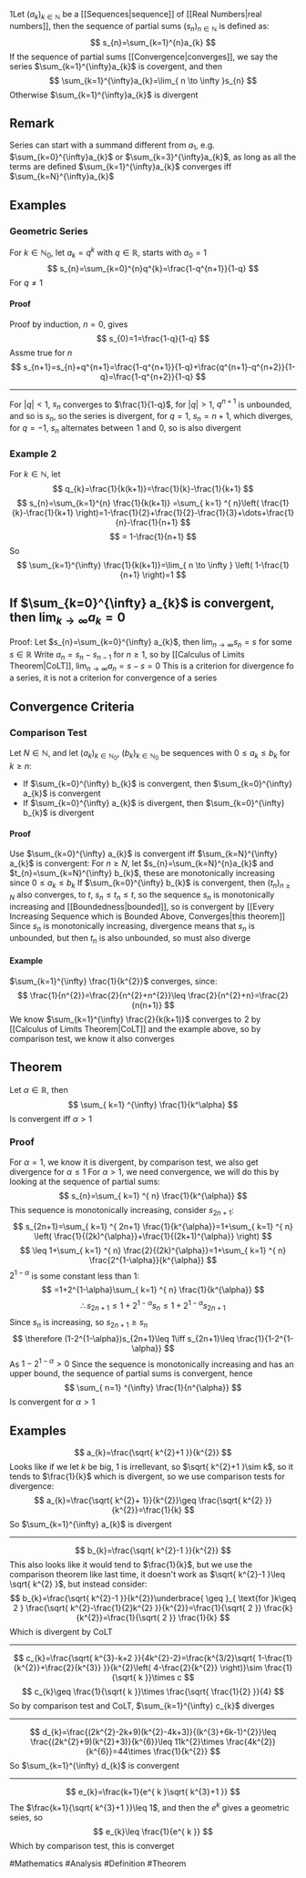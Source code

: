 1Let $(a_{k})_{k\in\mathbb{N}}$ be a [[Sequences|sequence]] of [[Real Numbers|real numbers]], then the sequence of partial sums $(s_{n})_{n\in\mathbb{N}}$ is defined as:
$$
s_{n}=\sum_{k=1}^{n}a_{k}
$$
If the sequence of partial sums [[Convergence|converges]], we say the series $\sum_{k=1}^{\infty}a_{k}$ is covergent, and then
$$
\sum_{k=1}^{\infty}a_{k}=\lim_{ n \to \infty }s_{n} 
$$
Otherwise $\sum_{k=1}^{\infty}a_{k}$ is divergent
## Remark
Series can start with a summand different from $a_{1}$, e.g. $\sum_{k=0}^{\infty}a_{k}$ or $\sum_{k=3}^{\infty}a_{k}$, as long as all the terms are defined
$\sum_{k=1}^{\infty}a_{k}$ converges iff $\sum_{k=N}^{\infty}a_{k}$
## Examples
### Geometric Series
For $k\in\mathbb{N}_{0}$, let $a_{k}=q^{k}$ with $q\in\mathbb{R}$, starts with $a_{0}=1$
$$
s_{n}=\sum_{k=0}^{n}q^{k}=\frac{1-q^{n+1}}{1-q}
$$
For $q\neq 1$

#### Proof
Proof by induction, $n=0$, gives 
$$
s_{0}=1=\frac{1-q}{1-q}
$$
Assme true for $n$
$$
s_{n+1}=s_{n}+q^{n+1}=\frac{1-q^{n+1}}{1-q}+\frac{q^{n+1}-q^{n+2}}{1-q}=\frac{1-q^{n+2}}{1-q}
$$
___
For $|q|<1$, $s_{n}$ converges to $\frac{1}{1-q}$, for $|q|>1$, $q^{n+1}$ is unbounded, and so is $s_{n}$, so the series is divergent, for $q=1$, $s_{n}=n+1$, which diverges, for $q=-1$, $s_{n}$ alternates between $\hspace{0pt}1$ and $\hspace{0pt}0$, so is also divergent
### Example 2
For $k\in\mathbb{N}$, let 
$$
q_{k}=\frac{1}{k(k+1)}=\frac{1}{k}-\frac{1}{k+1}
$$
$$
s_{n}=\sum_{k=1}^{n} \frac{1}{k(k+1)} =\sum_{ k=1} ^{ n}\left( \frac{1}{k}-\frac{1}{k+1} \right)=1-\frac{1}{2}+\frac{1}{2}-\frac{1}{3}+\dots+\frac{1}{n}-\frac{1}{n+1}
$$
$$
= 1-\frac{1}{n+1}
$$
So
$$
\sum_{k=1}^{\infty} \frac{1}{k(k+1)}=\lim_{ n \to \infty } \left( 1-\frac{1}{n+1} \right)=1
$$
## If $\sum_{k=0}^{\infty} a_{k}$ is convergent, then $\lim_{ k \to \infty }a_{k}=0$
Proof:
Let $s_{n}=\sum_{k=0}^{\infty} a_{k}$, then $\lim_{ n \to \infty }s_{n}=s$ for some $s \in \mathbb{R}$
Write $a_{n}=s_{n}-s_{n-1}$ for $n\geq 1$, so by [[Calculus of Limits Theorem|CoLT]], $\lim_{ n \to \infty }a_{n}=s-s=0$
This is a criterion for divergence fo a series, it is not a criterion for convergence of a series
## Convergence Criteria
### Comparison Test
Let $N\in\mathbb{N}$, and let $(a_{k})_{k\in\mathbb{N}_{0}}$, $(b_{k})_{k\in\mathbb{N}_{0}}$ be sequences with $0\leq a_{k}\leq b_{k}$ for $k\geq n$:
- If $\sum_{k=0}^{\infty} b_{k}$ is convergent, then $\sum_{k=0}^{\infty} a_{k}$ is convergent
- If $\sum_{k=0}^{\infty} a_{k}$ is divergent, then $\sum_{k=0}^{\infty} b_{k}$ is divergent
#### Proof
Use $\sum_{k=0}^{\infty} a_{k}$ is convergent iff $\sum_{k=N}^{\infty} a_{k}$ is convergent:
For $n\geq N$, let $s_{n}=\sum_{k=N}^{n}a_{k}$ and $t_{n}=\sum_{k=N}^{\infty} b_{k}$, these are monotonically increasing since $0\leq a_{k}\leq b_{k}$
If $\sum_{k=0}^{\infty} b_{k}$ is convergent, then $(t_{n})_{n\geq N}$ also converges, to $t$, $s_{n}\leq t_{n}\leq t$, so the sequence $s_{n}$ is monotonically increasing and [[Boundedness|bounded]], so is convergent by [[Every Increasing Sequence which is Bounded Above, Converges|this theorem]]
Since $s_{n}$ is monotonically increasing, divergence means that $s_{n}$ is unbounded, but then $t_{n}$ is also unbounded, so must also diverge
#### Example
$\sum_{k=1}^{\infty} \frac{1}{k^{2}}$ converges, since:
$$
\frac{1}{n^{2}}=\frac{2}{n^{2}+n^{2}}\leq \frac{2}{n^{2}+n}=\frac{2}{n(n+1)}
$$
We know $\sum_{k=1}^{\infty} \frac{2}{k(k+1)}$ converges to $\hspace{0pt}2$ by [[Calculus of Limits Theorem|CoLT]] and the example above, so by comparison test, we know it also converges
## Theorem
Let $\alpha \in\mathbb{R}$, then
$$
\sum_{ k=1} ^{\infty}  \frac{1}{k^\alpha}
$$
Is convergent iff $\alpha>1$
### Proof
For $\alpha=1$, we know it is divergent, by comparison test, we also get divergence for $\alpha \leq1$
For $\alpha>1$, we need convergence, we will do this by looking at the sequence of partial sums:
$$
s_{n}=\sum_{ k=1} ^{ n}  \frac{1}{k^{\alpha}}
$$
This sequence is monotonically increasing, consider $s_{2n+1}$:
$$
s_{2n+1}=\sum_{ k=1} ^{ 2n+1} \frac{1}{k^{\alpha}}=1+\sum_{ k=1} ^{ n} \left(  \frac{1}{(2k)^{\alpha}}+\frac{1}{(2k+1)^{\alpha}}   \right)
$$
$$
 \leq 1+\sum_{ k=1} ^{ n}  \frac{2}{(2k)^{\alpha}}=1+\sum_{ k=1} ^{ n}  \frac{2^{1-\alpha}}{k^{\alpha}}
$$
$2^{1-\alpha}$ is some constant less than 1:
$$
=1+2^{1-\alpha}\sum_{ k=1} ^{ n}  \frac{1}{k^{\alpha}}
$$
$$
\therefore s_{2n+1}\leq 1+2^{1-\alpha}s_{n}\leq 1+2^{1-\alpha}s_{2n+1}
$$
Since $s_{n}$ is increasing, so $s_{2n+1}\geq s_{n}$
$$
\therefore (1-2^{1-\alpha})s_{2n+1}\leq 1\iff s_{2n+1}\leq \frac{1}{1-2^{1-\alpha}}
$$
As $1-2^{1-\alpha}>0$
Since the sequence is monotonically increasing and has an upper bound, the sequence of partial sums is convergent, hence
$$
\sum_{ n=1} ^{\infty}  \frac{1}{n^{\alpha}}
$$
Is convergent for $\alpha>1$
## Examples
$$
a_{k}=\frac{\sqrt{ k^{2}+1 }}{k^{2}}
$$
Looks like if we let $k$ be big, $1$ is irrellevant, so $\sqrt{ k^{2}+1 }\sim k$, so it tends to $\frac{1}{k}$ which is divergent, so we use comparison tests for divergence:
$$
a_{k}=\frac{\sqrt{ k^{2}+ 1}}{k^{2}}\geq \frac{\sqrt{ k^{2} }}{k^{2}}=\frac{1}{k}
$$
So $\sum_{k=1}^{\infty} a_{k}$ is divergent
___
$$
b_{k}=\frac{\sqrt{ k^{2}-1 }}{k^{2}}
$$
This also looks like it would tend to $\frac{1}{k}$, but we use the comparison theorem like last time, it doesn't work as $\sqrt{ k^{2}-1 }\leq \sqrt{ k^{2} }$, but instead consider:
$$
b_{k}=\frac{\sqrt{ k^{2}-1 }}{k^{2}}\underbrace{ \geq }_{ \text{for }k\geq 2 } \frac{\sqrt{ k^{2}-\frac{1}{2}k^{2} }}{k^{2}}=\frac{1}{\sqrt{ 2 }} \frac{k}{k^{2}}=\frac{1}{\sqrt{ 2 }} \frac{1}{k}
$$
Which is divergent by CoLT
___
$$
c_{k}=\frac{\sqrt{ k^{3}-k+2 }}{4k^{2}-2}=\frac{k^{3/2}\sqrt{ 1-\frac{1}{k^{2}}+\frac{2}{k^{3}} }}{k^{2}\left( 4-\frac{2}{k^{2}} \right)}\sim \frac{1}{\sqrt{ k }}\times c
$$
$$
c_{k}\geq \frac{1}{\sqrt{ k }}\times \frac{\sqrt{ \frac{1}{2} }}{4}
$$
So by comparison test and CoLT, $\sum_{k=1}^{\infty} c_{k}$ diverges

___
$$
d_{k}=\frac{(2k^{2}-2k+9)(k^{2}-4k+3)}{(k^{3}+6k-1)^{2}}\leq \frac{(2k^{2}+9)(k^{2}+3)}{k^{6}}\leq 11k^{2}\times \frac{4k^{2}}{k^{6}}=44\times \frac{1}{k^{2}}
$$
So $\sum_{k=1}^{\infty} d_{k}$ is convergent
___
$$
e_{k}=\frac{k+1}{e^{ k }\sqrt{ k^{3}+1 }}
$$
The $\frac{k+1}{\sqrt{ k^{3}+1 }}\leq 1$, and then the $e^{ k }$ gives a geometric seies, so
$$
e_{k}\leq \frac{1}{e^{ k }}
$$
Which by comparison test, this is converget

#Mathematics #Analysis #Definition #Theorem 